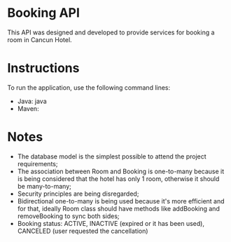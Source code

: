 # Booking API

This API was designed and developed to provide services for booking a room in Cancun Hotel.

# Instructions

To run the application, use the following command lines:

- Java: java 
- Maven: 

# Notes

- The database model is the simplest possible to attend the project requirements;
- The association between Room and Booking is one-to-many because it is being considered that the hotel has only 1 room, otherwise it should be many-to-many;
- Security principles are being disregarded;
- Bidirectional one-to-many is being used because it's more efficient and for that, ideally Room class should have methods like addBooking and removeBooking to sync both sides;
- Booking status: ACTIVE, INACTIVE (expired or it has been used), CANCELED (user requested the cancellation)